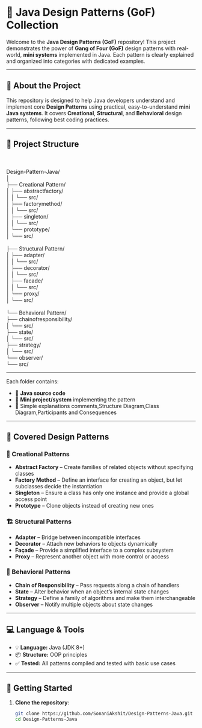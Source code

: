 # 🎯 Java Design Patterns (GoF) Collection

Welcome to the **Java Design Patterns (GoF)** repository! This project demonstrates the power of **Gang of Four (GoF)** design patterns with real-world, **mini systems** implemented in Java. Each pattern is clearly explained and organized into categories with dedicated examples.

---

## 🧠 About the Project

This repository is designed to help Java developers understand and implement core **Design Patterns** using practical, easy-to-understand **mini Java systems**. It covers **Creational**, **Structural**, and **Behavioral** design patterns, following best coding practices.

---

## 📁 Project Structure
<br>
<br>Design-Pattern-Java/
<br>│
<br>├── Creational Pattern/
<br>│   ├── abstractfactory/
<br>│   │   └── src/
<br>│   ├── factorymethod/
<br>│   │   └── src/
<br>│   ├── singleton/
<br>│   │   └── src/
<br>│   └── prototype/
<br>│       └── src/
<br>
<br>├── Structural Pattern/
<br>│   ├── adapter/
<br>│   │   └── src/
<br>│   ├── decorator/
<br>│   │   └── src/
<br>│   ├── facade/
<br>│   │   └── src/
<br>│   └── proxy/
<br>│       └── src/
<br>
<br>└── Behavioral Pattern/
    <br>├── chainofresponsibility/
    <br>│   └── src/
    <br>├── state/
    <br>│   └── src/
    <br>├── strategy/
    <br>│   └── src/
    <br>└── observer/
        <br>└── src/


--- 

Each folder contains:
- 📄 **Java source code**
- 🧪 **Mini project/system** implementing the pattern
- 📘 Simple explanations comments,Structure Diagram,Class Diagram,Participants and Consequences

---

## 🧰 Covered Design Patterns

### 🔨 Creational Patterns
- **Abstract Factory** – Create families of related objects without specifying classes
- **Factory Method** – Define an interface for creating an object, but let subclasses decide the instantiation
- **Singleton** – Ensure a class has only one instance and provide a global access point
- **Prototype** – Clone objects instead of creating new ones

### 🏗️ Structural Patterns
- **Adapter** – Bridge between incompatible interfaces
- **Decorator** – Attach new behaviors to objects dynamically
- **Façade** – Provide a simplified interface to a complex subsystem
- **Proxy** – Represent another object with more control or access

### 🔁 Behavioral Patterns
- **Chain of Responsibility** – Pass requests along a chain of handlers
- **State** – Alter behavior when an object’s internal state changes
- **Strategy** – Define a family of algorithms and make them interchangeable
- **Observer** – Notify multiple objects about state changes

---

## 💻 Language & Tools

- 💡 **Language:** Java (JDK 8+)
- 📦 **Structure:** OOP principles
- ✅ **Tested:** All patterns compiled and tested with basic use cases

---

## 🚀 Getting Started

1. **Clone the repository**:
   ```sh
   git clone https://github.com/SonaniAkshit/Design-Patterns-Java.git
   cd Design-Patterns-Java
